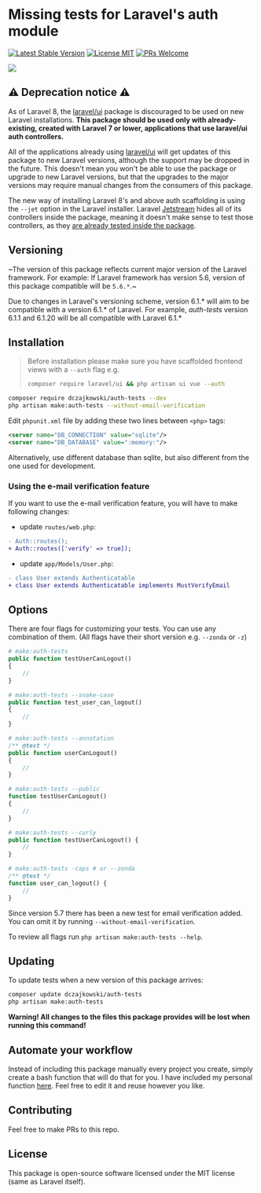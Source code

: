# Missing tests for Laravel's auth module
[![Latest Stable Version](https://poser.pugx.org/dczajkowski/auth-tests/version)](https://packagist.org/packages/dczajkowski/auth-tests)
[![License MIT](https://poser.pugx.org/dczajkowski/auth-tests/license)](https://packagist.org/packages/dczajkowski/auth-tests)
[![PRs Welcome](https://img.shields.io/badge/PRs-welcome-brightgreen.svg?style=flat)](https://egghead.io/courses/how-to-contribute-to-an-open-source-project-on-github)

![](https://i.imgur.com/1z5XkDc.png)

## ⚠️ Deprecation notice ⚠️
As of Laravel 8, the [laravel/ui](https://github.com/laravel/ui) package is discouraged to be used on new Laravel installations. **This package should be used only with already-existing, created with Laravel 7 or lower, applications that use laravel/ui auth controllers.**

All of the applications already using [laravel/ui](https://github.com/laravel/ui) will get updates of this package to new Laravel versions, although the support may be dropped in the future. This doesn't mean you won't be able to use the package or upgrade to new Laravel versions, but that the upgrades to the major versions may require manual changes from the consumers of this package.

The new way of installing Laravel 8's and above auth scaffolding is using the `--jet` option in the Laravel installer. Laravel [Jetstream](https://github.com/laravel/jetstream) hides all of its controllers inside the package, meaning it doesn't make sense to test those controllers, as they [are already tested inside the package](https://github.com/laravel/jetstream/tree/1.x/tests).

## Versioning
~The version of this package reflects current major version of the Laravel framework. For example:
If Laravel framework has version 5.6, version of this package compatible will be `5.6.*`.~

Due to changes in Laravel's versioning scheme, version 6.1.* will aim to be compatible with a version 6.1.* of Laravel. For example, _auth-tests_ version 6.1.1 and 6.1.20 will be all compatible with Laravel 6.1.*

## Installation
> Before installation please make sure you have scaffolded
> frontend views with a `--auth` flag e.g.
> ```bash
> composer require laravel/ui && php artisan ui vue --auth
> ```

```bash
composer require dczajkowski/auth-tests --dev
php artisan make:auth-tests --without-email-verification
```

Edit `phpunit.xml` file by adding these two lines between `<php>` tags:
```xml
<server name="DB_CONNECTION" value="sqlite"/>
<server name="DB_DATABASE" value=":memory:"/>
```
Alternatively, use different database than sqlite, but also different from the one used for development.

### Using the e-mail verification feature
If you want to use the e-mail verification feature, you will have to make following changes:
- update `routes/web.php`:
```diff
- Auth::routes();
+ Auth::routes(['verify' => true]);
```
- update `app/Models/User.php`:
```diff
- class User extends Authenticatable
+ class User extends Authenticatable implements MustVerifyEmail
```

## Options
There are four flags for customizing your tests. You can use any combination of them. (All flags have their short version e.g. `--zonda` or `-z`)
```php
# make:auth-tests
public function testUserCanLogout()
{
    //
}

# make:auth-tests --snake-case
public function test_user_can_logout()
{
    //
}

# make:auth-tests --annotation
/** @test */
public function userCanLogout()
{
    //
}

# make:auth-tests --public
function testUserCanLogout()
{
    //
}

# make:auth-tests --curly
public function testUserCanLogout() {
    //
}

# make:auth-tests -caps # or --zonda
/** @test */
function user_can_logout() {
    //
}
```
Since version 5.7 there has been a new test for email verification added. You can omit it by running `--without-email-verification`.

To review all flags run `php artisan make:auth-tests --help`.

## Updating
To update tests when a new version of this package arrives:
```bash
composer update dczajkowski/auth-tests
php artisan make:auth-tests
```
**Warning! All changes to the files this package provides will be lost when running this command!**

## Automate your workflow
Instead of including this package manually every project you create, simply create a bash function that will do that for you. I have included my personal function [here](https://gist.github.com/DCzajkowski/9ebaeaa09d136e77497e060449b03171). Feel free to edit it and reuse however you like.

## Contributing
Feel free to make PRs to this repo.

## License
This package is open-source software licensed under the MIT license (same as Laravel itself).
